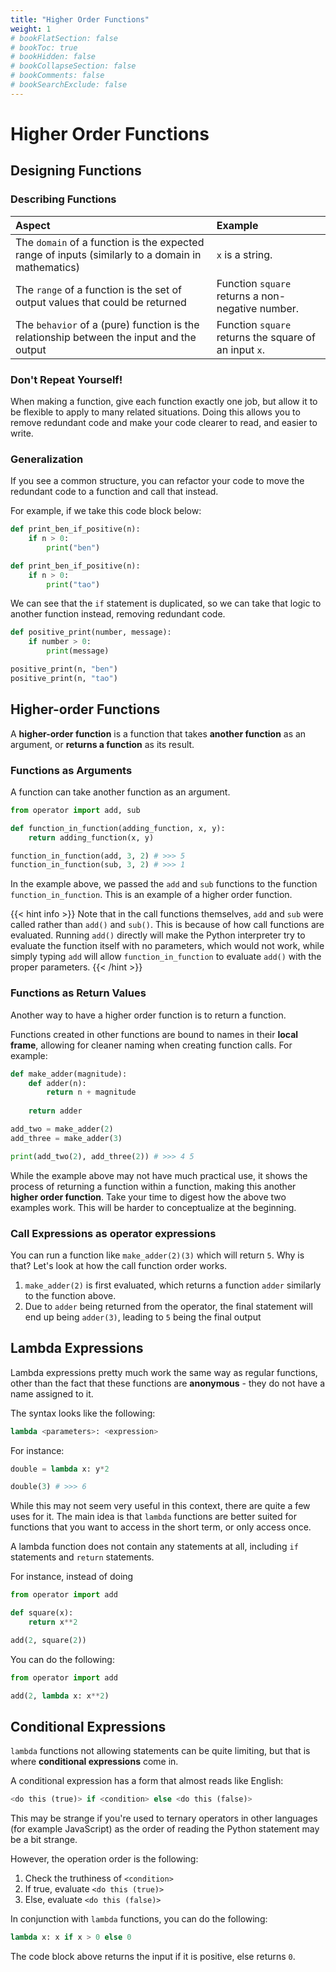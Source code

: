 ```yaml
---
title: "Higher Order Functions"
weight: 1
# bookFlatSection: false
# bookToc: true
# bookHidden: false
# bookCollapseSection: false
# bookComments: false
# bookSearchExclude: false
---
```


# Higher Order Functions

## Designing Functions

### Describing Functions

Aspect|Example
:--|:--
The `domain` of a function is the expected range of inputs (similarly to a domain in mathematics)|`x` is a string.
The `range` of a function is the set of output values that could be returned|Function `square` returns a non-negative number.
The `behavior` of a (pure) function is the relationship between the input and the output|Function `square` returns the square of an input `x`.

### Don't Repeat Yourself!

When making a function, give each function exactly one job, but allow it to be flexible to apply to many related situations. Doing this allows you to remove redundant code and make your code clearer to read, and easier to write.

### Generalization

If you see a common structure, you can refactor your code to move the redundant code to a function and call that instead.

For example, if we take this code block below:

```python
def print_ben_if_positive(n):
    if n > 0:
        print("ben")

def print_ben_if_positive(n):
    if n > 0:
        print("tao")
```

We can see that the `if` statement is duplicated, so we can take that logic to another function instead, removing redundant code.

```python
def positive_print(number, message):
    if number > 0:
        print(message)

positive_print(n, "ben")
positive_print(n, "tao")
```

## Higher-order Functions

A **higher-order function** is a function that takes **another function** as an argument, or **returns a function** as its result.

### Functions as Arguments

A function can take another function as an argument.

```python
from operator import add, sub

def function_in_function(adding_function, x, y):
    return adding_function(x, y)

function_in_function(add, 3, 2) # >>> 5
function_in_function(sub, 3, 2) # >>> 1
```

In the example above, we passed the `add` and `sub` functions to the function `function_in_function`. This is an example of a higher order function.

{{< hint info >}}
Note that in the call functions themselves, `add` and `sub` were called rather than `add()` and `sub()`. This is because of how call functions are evaluated. Running `add()` directly will make the Python interpreter try to evaluate the function itself with no parameters, which would not work, while simply typing `add` will allow `function_in_function` to evaluate `add()` with the proper parameters.
{{< /hint >}}

### Functions as Return Values

Another way to have a higher order function is to return a function.

Functions created in other functions are bound to names in their **local frame**, allowing for cleaner naming when creating function calls. For example:

```python
def make_adder(magnitude):
    def adder(n):
        return n + magnitude
    
    return adder

add_two = make_adder(2)
add_three = make_adder(3)

print(add_two(2), add_three(2)) # >>> 4 5
```

While the example above may not have much practical use, it shows the process of returning a function within a function, making this another **higher order function**. Take your time to digest how the above two examples work. This will be harder to conceptualize at the beginning.

### Call Expressions as operator expressions

You can run a function like `make_adder(2)(3)` which will return `5`. Why is that? Let's look at how the call function order works.

1. `make_adder(2)` is first evaluated, which returns a function `adder` similarly to the function above.
2. Due to `adder` being returned from the operator, the final statement will end up being `adder(3)`, leading to `5` being the final output

## Lambda Expressions

Lambda expressions pretty much work the same way as regular functions, other than the fact that these functions are **anonymous** - they do not have a name assigned to it.

The syntax looks like the following:

```python
lambda <parameters>: <expression>
```

For instance:

```python
double = lambda x: y*2

double(3) # >>> 6
```

While this may not seem very useful in this context, there are quite a few uses for it. The main idea is that `lambda` functions are better suited for functions that you want to access in the short term, or only access once.

A lambda function does not contain any statements at all, including `if` statements and `return` statements.

For instance, instead of doing 

```python
from operator import add

def square(x):
    return x**2

add(2, square(2))
```

You can do the following:

```python
from operator import add

add(2, lambda x: x**2)
```

## Conditional Expressions

`lambda` functions not allowing statements can be quite limiting, but that is where **conditional expressions** come in.

A conditional expression has a form that almost reads like English:

```python
<do this (true)> if <condition> else <do this (false)>
```

This may be strange if you're used to ternary operators in other languages (for example JavaScript) as the order of reading the Python statement may be a bit strange.

However, the operation order is the following:

1. Check the truthiness of `<condition>`
2. If true, evaluate `<do this (true)>`
3. Else, evaluate `<do this (false)>`

In conjunction with `lambda` functions, you can do the following:

```python
lambda x: x if x > 0 else 0
```

The code block above returns the input if it is positive, else returns `0`.